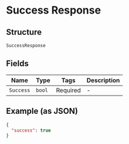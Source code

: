 
# Success Response

## Structure

`SuccessResponse`

## Fields

| Name | Type | Tags | Description |
|  --- | --- | --- | --- |
| `Success` | `bool` | Required | - |

## Example (as JSON)

```json
{
  "success": true
}
```

